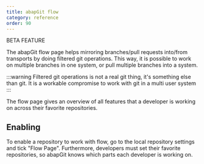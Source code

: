```yaml
---
title: abapGit flow
category: reference
order: 90
---
```


BETA FEATURE

The abapGit flow page helps mirroring branches/pull requests into/from transports by doing filtered git operations. This way, it is possible to work on multiple branches in one system, or pull multiple branches into a system.

:::warning
Filtered git operations is not a real git thing, it's something else than git. It is a workable compromise to work with git in a multi user system
:::

The flow page gives an overview of all features that a developer is working on across their favorite repositories.

## Enabling

To enable a repository to work with flow, go to the local repository settings and tick "Flow Page".
Furthermore, developers must set their favorite repositories, so abapGit knows which parts each developer is working on.
